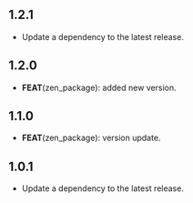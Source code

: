 ## 1.2.1

 - Update a dependency to the latest release.

## 1.2.0

 - **FEAT**(zen_package): added new version.

## 1.1.0

 - **FEAT**(zen_package): version update.

## 1.0.1

 - Update a dependency to the latest release.

